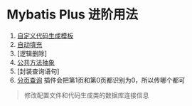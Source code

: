 # Mybatis Plus 进阶用法

1. [自定义代码生成模板](https://github.com/MrTallon/easy/blob/master/mybatis-plus/src/main/java/com/easy/mybatis/generator/MyBatisPlusGenerate.java)
2. [自动填充](https://github.com/MrTallon/easy/blob/master/mybatis-plus/src/main/java/com/easy/mybatis/config/MyMetaObjectHandler.java)
3. [逻辑删除]
4. [公共方法抽象](https://github.com/MrTallon/easy/tree/master/mybatis-plus/src/main/java/com/easy/mybatis/base)
5. [封装查询语句]
6. [分页查询]()
    插件会把第1页和第0页都识别为0，所以传哪个都可


> 修改配置文件和代码生成类的数据库连接信息


